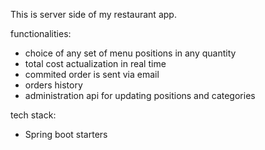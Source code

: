 This is server side of my restaurant app. 

functionalities:
- choice of any set of menu positions in any quantity
- total cost actualization in real time
- commited order is sent via email
- orders history
- administration api for updating positions and categories

tech stack:
- Spring boot starters
